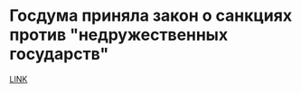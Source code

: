 # Госдума приняла закон о санкциях против "недружественных государств"



[LINK](https://varlamov.ru/2931695.html)